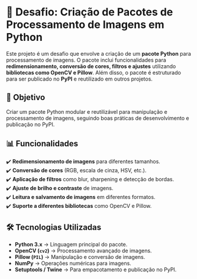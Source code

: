 # 📸 Desafio: Criação de Pacotes de Processamento de Imagens em Python  

Este projeto é um desafio que envolve a criação de um **pacote Python** para processamento de imagens. O pacote inclui funcionalidades para **redimensionamento, conversão de cores, filtros e ajustes** utilizando **bibliotecas como OpenCV e Pillow**. Além disso, o pacote é estruturado para ser publicado no **PyPI** e reutilizado em outros projetos.  

## 📌 Objetivo  

Criar um pacote Python modular e reutilizável para manipulação e processamento de imagens, seguindo boas práticas de desenvolvimento e publicação no PyPI.  

## 📊 Funcionalidades  

✔️ **Redimensionamento de imagens** para diferentes tamanhos.  
✔️ **Conversão de cores** (RGB, escala de cinza, HSV, etc.).  
✔️ **Aplicação de filtros** como blur, sharpening e detecção de bordas.  
✔️ **Ajuste de brilho e contraste** de imagens.  
✔️ **Leitura e salvamento de imagens** em diferentes formatos.  
✔️ **Suporte a diferentes bibliotecas** como OpenCV e Pillow.  

## 🛠️ Tecnologias Utilizadas  

- **Python 3.x** → Linguagem principal do pacote.  
- **OpenCV (`cv2`)** → Processamento avançado de imagens.  
- **Pillow (`PIL`)** → Manipulação e conversão de imagens.  
- **NumPy** → Operações numéricas para imagens.  
- **Setuptools / Twine** → Para empacotamento e publicação no PyPI.  

